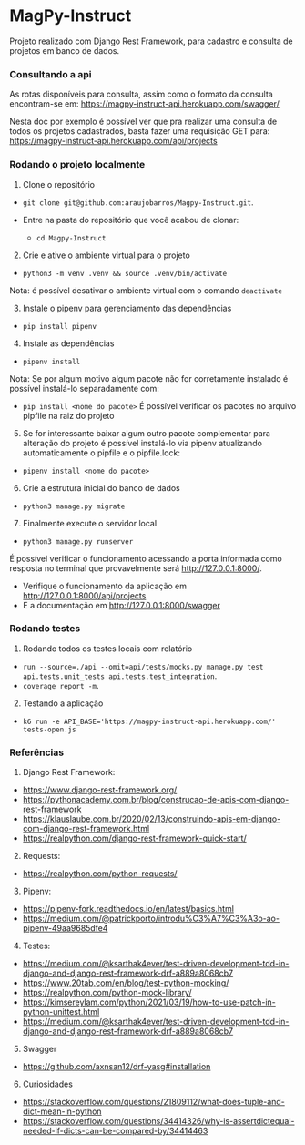 # MagPy-Instruct
Projeto realizado com Django Rest Framework, para cadastro e consulta de projetos em banco de dados.


### Consultando a api

As rotas disponíveis para consulta, assim como o formato da consulta encontram-se em:
https://magpy-instruct-api.herokuapp.com/swagger/

Nesta doc por exemplo é possível ver que pra realizar uma consulta de todos os projetos cadastrados, basta fazer uma requisição GET para:
https://magpy-instruct-api.herokuapp.com/api/projects


### Rodando o projeto localmente

1. Clone o repositório

- `git clone git@github.com:araujobarros/Magpy-Instruct.git`.

- Entre na pasta do repositório que você acabou de clonar:
  - `cd Magpy-Instruct`

2. Crie e ative o ambiente virtual para o projeto

- `python3 -m venv .venv && source .venv/bin/activate`

Nota: é possível desativar o ambiente virtual com o comando `deactivate`

3. Instale o pipenv para gerenciamento das dependências

- `pip install pipenv`

4. Instale as dependências

- `pipenv install`

Nota: Se por algum motivo algum pacote não for corretamente instalado é possível instalá-lo separadamente com:
  - `pip install <nome do pacote>`
  É possível verificar os pacotes no arquivo pipfile na raiz do projeto

5. Se for interessante baixar algum outro pacote complementar para alteração do projeto é possível instalá-lo via pipenv atualizando automaticamente o pipfile e o pipfile.lock:

- `pipenv install <nome do pacote>`

6. Crie a estrutura inicial do banco de dados

- `python3 manage.py migrate`

7. Finalmente execute o servidor local

- `python3 manage.py runserver`

É possível verificar o funcionamento acessando a porta informada como resposta no terminal que provavelmente será http://127.0.0.1:8000/.

- Verifique o funcionamento da aplicação em http://127.0.0.1:8000/api/projects
- E a documentação em http://127.0.0.1:8000/swagger

### Rodando testes

1. Rodando todos os testes locais com relatório

- `run --source=./api --omit=api/tests/mocks.py manage.py test api.tests.unit_tests api.tests.test_integration`.
- `coverage report -m`.

2. Testando a aplicação

- `k6 run -e API_BASE='https://magpy-instruct-api.herokuapp.com/' tests-open.js`




### Referências

1. Django Rest Framework:
- https://www.django-rest-framework.org/
- https://pythonacademy.com.br/blog/construcao-de-apis-com-django-rest-framework
- https://klauslaube.com.br/2020/02/13/construindo-apis-em-django-com-django-rest-framework.html
- https://realpython.com/django-rest-framework-quick-start/

2. Requests:
- https://realpython.com/python-requests/

3. Pipenv:
- https://pipenv-fork.readthedocs.io/en/latest/basics.html
- https://medium.com/@patrickporto/introdu%C3%A7%C3%A3o-ao-pipenv-49aa9685dfe4

4. Testes:
- https://medium.com/@ksarthak4ever/test-driven-development-tdd-in-django-and-django-rest-framework-drf-a889a8068cb7
- https://www.20tab.com/en/blog/test-python-mocking/
- https://realpython.com/python-mock-library/
- https://kimsereylam.com/python/2021/03/19/how-to-use-patch-in-python-unittest.html
- https://medium.com/@ksarthak4ever/test-driven-development-tdd-in-django-and-django-rest-framework-drf-a889a8068cb7

5. Swagger
- https://github.com/axnsan12/drf-yasg#installation

6. Curiosidades
- https://stackoverflow.com/questions/21809112/what-does-tuple-and-dict-mean-in-python
- https://stackoverflow.com/questions/34414326/why-is-assertdictequal-needed-if-dicts-can-be-compared-by/34414463

